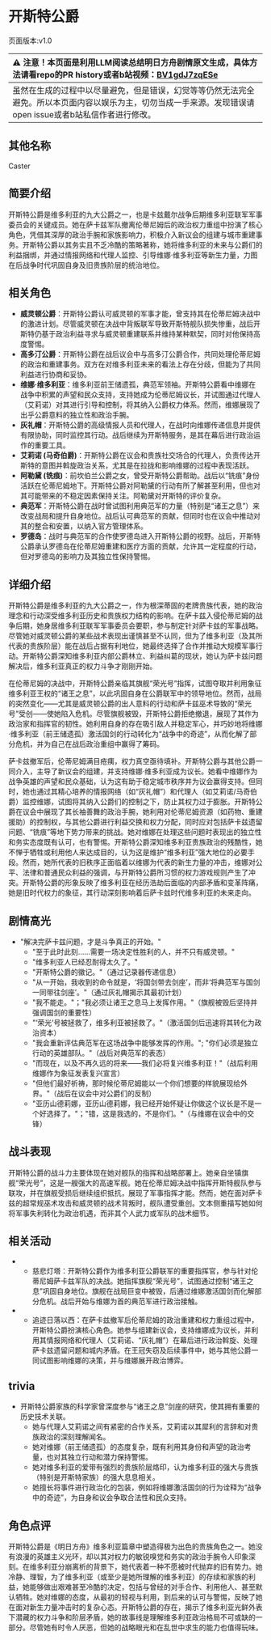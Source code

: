 # 开斯特公爵
页面版本:v1.0
 

| :warning: 注意！本页面是利用LLM阅读总结明日方舟剧情原文生成，具体方法请看repo的PR history或者b站视频：[BV1gdJ7zqESe](https://www.bilibili.com/video/BV1gdJ7zqESe/)         |
|:----------------------------|
| 虽然在生成的过程中以尽量避免，但是错误，幻觉等等仍然无法完全避免。所以本页面内容以娱乐为主，切勿当成一手来源。发现错误请open issue或者b站私信作者进行修改。|



## 其他名称
Caster
## 简要介绍
开斯特公爵是维多利亚的九大公爵之一，也是卡兹戴尔战争后期维多利亚联军军事委员会的关键成员。她在萨卡兹军队撤离伦蒂尼姆后的政治权力重组中扮演了核心角色，凭借其深厚的政治手腕和家族影响力，积极介入新议会的组建与城市重建事务。开斯特公爵以其务实且不乏冷酷的策略著称，她将维多利亚的未来与公爵们的利益捆绑，并通过情报网络和代理人监控、引导维娜·维多利亚等新生力量，力图在后战争时代巩固自身及旧贵族阶层的统治地位。
## 相关角色
-   **威灵顿公爵**：开斯特公爵认可威灵顿的军事才能，曾支持其在伦蒂尼姆决战中的激进计划。尽管威灵顿在决战中背叛联军导致开斯特舰队损失惨重，战后开斯特仍基于政治利益寻求与威灵顿重建联系并维持某种默契，同时对他保持高度警惕。
-   **高多汀公爵**：开斯特公爵在战后议会中与高多汀公爵合作，共同处理伦蒂尼姆的政治和重建事务。双方在对维多利亚未来的看法上存在分歧，但能为了共同利益进行协商和妥协。
-   **维娜·维多利亚**：维多利亚前王储遗孤，典范军领袖。开斯特公爵看中维娜在战争中积累的声望和民众支持，支持她成为伦蒂尼姆议长，并试图通过代理人（艾莉诺）对其进行引导和控制，将其纳入公爵权力体系。然而，维娜展现了出乎公爵意料的独立性和政治手腕。
-   **灰礼帽**：开斯特公爵的高级情报人员和代理人，在战时向维娜传递信息并提供有限协助，同时监控其行动。战后继续为开斯特服务，是其在幕后进行政治运作的重要工具。
-   **艾莉诺 (马奇伯爵)**：开斯特公爵在议会和贵族社交场合的代理人，负责传达开斯特的意图并斡旋政治关系，尤其是在拉拢和影响维娜的过程中表现活跃。
-   **阿勒黛 (铣痕)**：前坎伯兰公爵之女，曾受开斯特公爵帮助。战后以“铣痕”身份活跃在伦蒂尼姆地下。开斯特公爵对阿勒黛的行动有所了解甚至利用，但也对其可能带来的不稳定因素保持关注。阿勒黛对开斯特的评价复杂。
-   **典范军**：开斯特公爵在战时曾试图利用典范军的力量（特别是“诸王之息”）来改变战局和提升自身地位。战后认可典范军的贡献，但同时也在议会中推动对其的整合和安置，以纳入官方管理体系。
-   **罗德岛**：战时与典范军的合作使罗德岛进入开斯特公爵的视野。战后，开斯特公爵承认罗德岛在伦蒂尼姆重建和医疗方面的贡献，允许其一定程度的行动，但对罗德岛的影响力及其独立性保持警惕。
## 详细介绍
开斯特公爵是维多利亚的九大公爵之一，作为根深蒂固的老牌贵族代表，她的政治理念和行动深受维多利亚历史和贵族权力结构的影响。在萨卡兹入侵伦蒂尼姆的战争后期，她身居维多利亚联军军事委员会要职，参与制定针对萨卡兹的军事战略。尽管她对威灵顿公爵的某些战术表现出谨慎甚至不认同，但为了维多利亚（及其所代表的贵族阶层）能在战后占据有利地位，她最终选择了合作并推动大规模军事行动。开斯特公爵深知维多利亚内部公爵林立、利益纠葛的现状，她认为萨卡兹问题解决后，维多利亚真正的权力斗争才刚刚开始。

在伦蒂尼姆的决战中，开斯特公爵亲临其旗舰“荣光号”指挥，试图夺取并利用象征维多利亚王权的“诸王之息”，以此巩固自身在公爵联军中的领导地位。然而，战局的突然变化——尤其是威灵顿公爵的出人意料的行动和萨卡兹巫术导致的“荣光号”受创——使她陷入危机。尽管旗舰被毁，开斯特公爵拒绝撤退，展现了其作为政治家和指挥官的韧性。她利用自身的存在吸引敌人并稳定军心，并巧妙地将维娜·维多利亚（前王储遗孤）激活国剑的行动转化为“战争中的奇迹”，从而化解了部分危机，并为自己在战后政治重组中赢得了筹码。

萨卡兹撤军后，伦蒂尼姆满目疮痍，权力真空亟待填补。开斯特公爵与其他公爵一同介入，主导了新议会的组建，并支持维娜·维多利亚成为议长。她看中维娜作为战争英雄的声望和民众基础，认为这有助于稳定城市秩序并为议会赢得支持。但同时，她也通过其精心培养的情报网络（如“灰礼帽”）和代理人（如艾莉诺/马奇伯爵）监控维娜，试图将其纳入公爵们的控制之下，防止其权力过于膨胀。开斯特公爵在议会中展现了其长袖善舞的政治手腕，她利用对伦蒂尼姆资源（如药物、重建援助）的控制权，与其他公爵进行利益交换和权力分配，同时应对包括萨卡兹遗留问题、“铣痕”等地下势力带来的挑战。她对维娜在处理这些问题时表现出的独立性和务实态度既有认可，也有警惕。开斯特公爵深知维多利亚贵族政治的残酷性，她不惮于牺牲或利用他人来达成目的，认为这是维护“维多利亚”强大地位的必要手段。然而，她所代表的旧秩序正面临着以维娜为代表的新生力量的冲击，维娜对公平、法律和普通民众利益的强调，与开斯特公爵所习惯的权力游戏规则产生了冲突。开斯特公爵的形象反映了维多利亚在经历浩劫后面临的内部矛盾和变革阵痛，她是旧时代权力的象征，其行动深刻影响着后萨卡兹时代维多利亚的未来走向。
## 剧情高光
*   "解决完萨卡兹问题，才是斗争真正的开始。"
    *   "至于此时此刻......需要一场决定性胜利的人，并不只有威灵顿。"
    *   "维多利亚人已经忍耐得太久了。"
    *   "开斯特公爵的徽记。"（通过记录器传递信息）
    *   "从一开始，我收到的命令就是，‘将国剑带去剑座’，而非‘将典范军与国剑一同带往剑座’。"（通过灰礼帽揭示其最初计划）
    *   "我不能走。"；"我必须让诸王之息马上发挥作用。"（旗舰被毁后坚持并强调国剑的重要性）
    *   "‘荣光’号被拯救了，维多利亚被拯救了。"（激活国剑后迅速将其转化为政治资本）
    *   "我会重新评估典范军在这场战争中能够发挥的作用。"; "你们必须是独立行动的英雄部队。"（战后对典范军的表态）
    *   "而现在，以及不再久远的将来——我们必将复兴维多利亚！"（战后利用维娜作为象征发表复兴宣言）
    *   "但他们最好祈祷，那时候伦蒂尼姆能以一个你们想要的样貌展现给外界。"（战后在议会中对公爵们的反制）
    *   "亚历山德莉娜，亚历山德莉娜，我已经开始怀疑让你做这个议长是不是一个好选择了。"；"错，这是我选的，不是你们。"（与维娜在议会中的交锋）
## 战斗表现
开斯特公爵的战斗力主要体现在她对舰队的指挥和战略部署上。她亲自坐镇旗舰“荣光号”，这是一艘强大的高速军舰。她在伦蒂尼姆决战中指挥开斯特舰队参与联攻，并在旗舰受损后继续组织抵抗，展现了军事指挥才能。然而，她在面对萨卡兹的超常规巫术攻击和威灵顿的战术背叛时，舰队遭受重创。文本侧重描写她如何将军事失利转化为政治机遇，而非其个人武力或军队的战术细节。
## 相关活动
-   *   慈悲灯塔：开斯特公爵作为维多利亚公爵联军的重要指挥官，参与针对伦蒂尼姆萨卡兹军队的决战。她指挥旗舰“荣光号”，试图通过控制“诸王之息”巩固自身地位。旗舰在战局巨变中被毁，后通过维娜激活国剑而化解部分危机。战后开始与维娜为首的典范军进行政治接触。
-   *   追迹日落以西：在萨卡兹撤军后伦蒂尼姆的政治重建和权力重组过程中，开斯特公爵扮演核心角色。她参与组建新议会，支持维娜成为议长，并利用其情报网络和代理人（艾莉诺、“灰礼帽”）在幕后进行政治斡旋、处理萨卡兹遗留问题和城内矛盾。在王冠失窃及后续事件中，她与其他公爵一同试图影响维娜的决策，并与维娜展开政治博弈。
## trivia
*   开斯特公爵家族的科学家曾深度参与“诸王之息”剑座的研究，使其拥有重要的历史技术关联。
    *   她与代理人艾莉诺之间有紧密的合作关系，艾莉诺以其犀利的言辞和对贵族政治的深刻理解闻名。
    *   她对维娜（前王储遗孤）的态度复杂，既有利用其身份和声望的政治考量，也对其独立行动和潜力保持警惕。
    *   她对维多利亚的爱带有强烈的贵族阶层烙印，认为维多利亚的强大与贵族（特别是开斯特家族）的强大息息相关。
    *   她擅长将事件进行政治化的包装，例如将维娜激活国剑的行为诠释为“战争中的奇迹”，为自身和议会争取合法性和民众支持。
## 角色点评
开斯特公爵是《明日方舟》维多利亚篇章中塑造得极为出色的贵族角色之一。她没有浪漫的英雄主义光环，却以其对权力的敏锐嗅觉和务实的政治手腕令人印象深刻。在维多利亚分崩离析的背景下，她代表着一种不愿被时代抛弃的旧有势力。她冷静、理智，为了维多利亚（或至少是她所理解的维多利亚）的存续和家族的利益，她能够做出艰难甚至冷酷的决定，包括与曾经的对手合作、利用他人、甚至默认牺牲。她对维娜的态度，从最初的轻视与利用，到后来的认可与警惕，反映了她在面对新生力量冲击时的复杂心态。开斯特公爵的存在，揭示了维多利亚光鲜外表下潜藏的权力斗争和阶层矛盾，她的故事线是理解维多利亚政治格局不可或缺的一部分。尽管她有时令人厌恶，但她的战略眼光和在乱世中求生的能力也值得玩味。